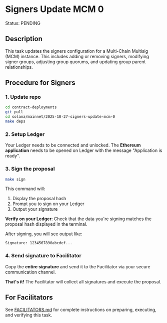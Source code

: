 # Signers Update MCM 0

Status: PENDING

## Description

This task updates the signers configuration for a Multi-Chain Multisig (MCM) instance. This includes adding or removing signers, modifying signer groups, adjusting group quorums, and updating group parent relationships.

## Procedure for Signers

### 1. Update repo

```bash
cd contract-deployments
git pull
cd solana/mainnet/2025-10-27-signers-update-mcm-0
make deps
```

### 2. Setup Ledger

Your Ledger needs to be connected and unlocked. The **Ethereum application** needs to be opened on Ledger with the message "Application is ready".

### 3. Sign the proposal

```bash
make sign
```

This command will:
1. Display the proposal hash
2. Prompt you to sign on your Ledger
3. Output your signature

**Verify on your Ledger**: Check that the data you're signing matches the proposal hash displayed in the terminal.

After signing, you will see output like:

```
Signature: 1234567890abcdef...
```

### 4. Send signature to Facilitator

Copy the **entire signature** and send it to the Facilitator via your secure communication channel.

**That's it!** The Facilitator will collect all signatures and execute the proposal.

## For Facilitators

See [FACILITATORS.md](./FACILITATORS.md) for complete instructions on preparing, executing, and verifying this task.
